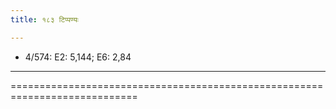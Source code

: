 ```yaml
---
title: १८३ टिप्पण्यः

---
```

- 4/574: E2: 5,144; E6: 2,84

____________________________________________




============================================================================